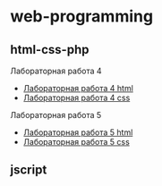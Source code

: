 # web-programming

## html-css-php

Лабораторная работа 4
- [Лабораторная работа 4 html]()
- [Лабораторная работа 4 css]()

Лабораторная работа 5
- [Лабораторная работа 5 html]()
- [Лабораторная работа 5 css]()

## jscript
